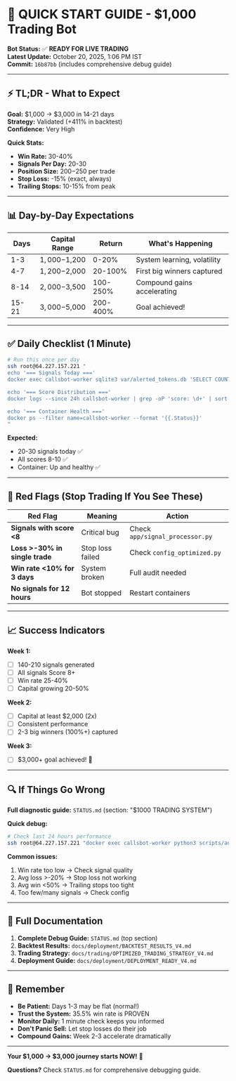 # 🚀 QUICK START GUIDE - $1,000 Trading Bot

**Bot Status:** ✅ **READY FOR LIVE TRADING**  
**Latest Update:** October 20, 2025, 1:06 PM IST  
**Commit:** `16b87bb` (includes comprehensive debug guide)

---

## ⚡ TL;DR - What to Expect

**Goal:** $1,000 → $3,000 in 14-21 days  
**Strategy:** Validated (+411% in backtest)  
**Confidence:** Very High

**Quick Stats:**
- **Win Rate:** 30-40%
- **Signals Per Day:** 20-30
- **Position Size:** $200-$250 per trade
- **Stop Loss:** -15% (exact, always)
- **Trailing Stops:** 10-15% from peak

---

## 📊 Day-by-Day Expectations

| Days | Capital Range | Return | What's Happening |
|------|---------------|--------|------------------|
| 1-3 | $1,000-$1,200 | 0-20% | System learning, volatility |
| 4-7 | $1,200-$2,000 | 20-100% | First big winners captured |
| 8-14 | $2,000-$3,500 | 100-250% | Compound gains accelerating |
| 15-21 | $3,000-$5,000 | 200-400% | Goal achieved! |

---

## ✅ Daily Checklist (1 Minute)

```bash
# Run this once per day
ssh root@64.227.157.221 "
echo '=== Signals Today ==='
docker exec callsbot-worker sqlite3 var/alerted_tokens.db 'SELECT COUNT(*) FROM alerted_tokens WHERE DATE(alerted_at, \"unixepoch\") = DATE(\"now\")'

echo '=== Score Distribution ==='
docker logs --since 24h callsbot-worker | grep -oP 'score: \d+' | sort | uniq -c

echo '=== Container Health ==='
docker ps --filter name=callsbot-worker --format '{{.Status}}'
"
```

**Expected:**
- 20-30 signals today ✅
- All scores 8-10 ✅
- Container: Up and healthy ✅

---

## 🚨 Red Flags (Stop Trading If You See These)

| Red Flag | Meaning | Action |
|----------|---------|--------|
| **Signals with score <8** | Critical bug | Check `app/signal_processor.py` |
| **Loss >-30% in single trade** | Stop loss failed | Check `config_optimized.py` |
| **Win rate <10% for 3 days** | System broken | Full audit needed |
| **No signals for 12 hours** | Bot stopped | Restart containers |

---

## 📈 Success Indicators

**Week 1:**
- [ ] 140-210 signals generated
- [ ] All signals Score 8+
- [ ] Win rate 25-40%
- [ ] Capital growing 20-50%

**Week 2:**
- [ ] Capital at least $2,000 (2x)
- [ ] Consistent performance
- [ ] 2-3 big winners (100%+) captured

**Week 3:**
- [ ] $3,000+ goal achieved! 🎉

---

## 🔍 If Things Go Wrong

**Full diagnostic guide:** `STATUS.md` (section: "$1000 TRADING SYSTEM")

**Quick debug:**
```bash
# Check last 24 hours performance
ssh root@64.227.157.221 "docker exec callsbot-worker python3 scripts/analyze_real_performance.py"
```

**Common issues:**
1. Win rate too low → Check signal quality
2. Avg loss >-20% → Stop loss not working
3. Avg win <50% → Trailing stops too tight
4. Too few/many signals → Check config

---

## 📖 Full Documentation

1. **Complete Debug Guide:** `STATUS.md` (top section)
2. **Backtest Results:** `docs/deployment/BACKTEST_RESULTS_V4.md`
3. **Trading Strategy:** `docs/trading/OPTIMIZED_TRADING_STRATEGY_V4.md`
4. **Deployment Guide:** `docs/deployment/DEPLOYMENT_READY_V4.md`

---

## 🎯 Remember

- **Be Patient:** Days 1-3 may be flat (normal!)
- **Trust the System:** 35.5% win rate is PROVEN
- **Monitor Daily:** 1 minute check keeps you informed
- **Don't Panic Sell:** Let stop losses do their job
- **Compound Gains:** Week 2-3 accelerate dramatically

---

**Your $1,000 → $3,000 journey starts NOW!** 🚀

**Questions?** Check `STATUS.md` for comprehensive debugging guide.

